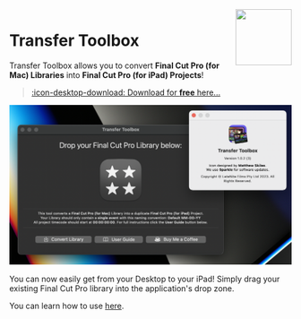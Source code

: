 <img class="rightLogo" src="https://transfertoolbox.io/static/logo.png" align="right" style="width: 100px !important; height: 100px !important;" />

# Transfer Toolbox

Transfer Toolbox allows you to convert **Final Cut Pro (for Mac) Libraries** into **Final Cut Pro (for iPad) Projects**!

> [:icon-desktop-download: Download for **free** here...](/download/)

![](static/transfer-toolbox-about.png)

You can now easily get from your Desktop to your iPad! Simply drag your existing Final Cut Pro library into the application's drop zone.

You can learn how to use [here](/how-to-use/).